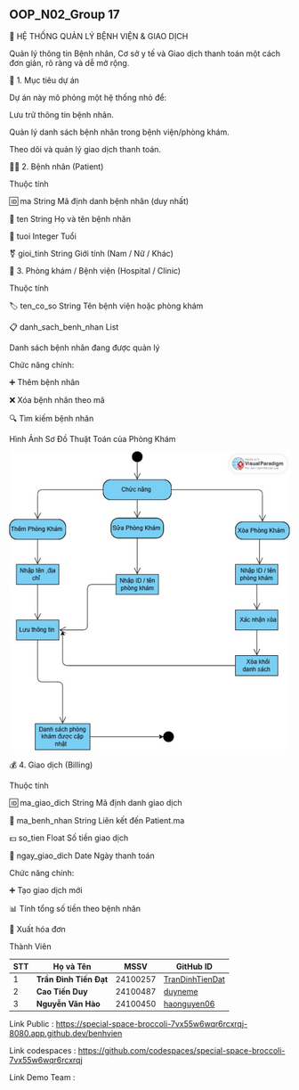 ## OOP_N02_Group 17 

🏥 HỆ THỐNG QUẢN LÝ BỆNH VIỆN & GIAO DỊCH

Quản lý thông tin Bệnh nhân, Cơ sở y tế và Giao dịch thanh toán một cách đơn giản, rõ ràng và dễ mở rộng.

📌 1. Mục tiêu dự án

Dự án này mô phỏng một hệ thống nhỏ để:

Lưu trữ thông tin bệnh nhân.

Quản lý danh sách bệnh nhân trong bệnh viện/phòng khám.

Theo dõi và quản lý giao dịch thanh toán.

🧍‍♂️ 2. Bệnh nhân (Patient)

Thuộc tính	

🆔 ma	String	Mã định danh bệnh nhân (duy nhất)

📝 ten	String	Họ và tên bệnh nhân

🎂 tuoi	Integer	Tuổi

⚧ gioi_tinh	String	Giới tính (Nam / Nữ / Khác)

🏥 3. Phòng khám / Bệnh viện (Hospital / Clinic)

Thuộc tính	

🏷 ten_co_so	String	Tên bệnh viện hoặc phòng khám

📋 danh_sach_benh_nhan	List<Patient>	

Danh sách bệnh nhân đang được quản lý

Chức năng chính:

➕ Thêm bệnh nhân

❌ Xóa bệnh nhân theo mã

🔍 Tìm kiếm bệnh nhân

Hình Ảnh Sơ Đồ Thuật Toán của Phòng Khám 

 <img src='anh/PhongKham (1).jpg'>

💰 4. Giao dịch (Billing)

Thuộc tính	

🆔 ma_giao_dich	String	Mã định danh giao dịch

🔗 ma_benh_nhan	String	Liên kết đến Patient.ma

💵 so_tien	Float	Số tiền giao dịch

📅 ngay_giao_dich	Date	Ngày thanh toán

Chức năng chính:

➕ Tạo giao dịch mới

📊 Tính tổng số tiền theo bệnh nhân

🧾 Xuất hóa đơn

Thành Viên 

| STT | Họ và Tên              | MSSV     | GitHub ID                                             |
| --- | ---------------------- | -------- | ----------------------------------------------------- |
| 1   | **Trần Đình Tiến Đạt** | 24100257 | [TranDinhTienDat](https://github.com/TranDinhTienDat) |
| 2   | **Cao Tiến Duy**       | 24100487 | [duyneme](https://github.com/duyneme)                 |
| 3   | **Nguyễn Văn Hào**     | 24100450 | [haonguyen06](https://github.com/haonguyen06)         |

  
Link Public : https://special-space-broccoli-7vx55w6wqr6rcxrqj-8080.app.github.dev/benhvien

Link codespaces : https://github.com/codespaces/special-space-broccoli-7vx55w6wqr6rcxrqj

Link Demo Team : 
